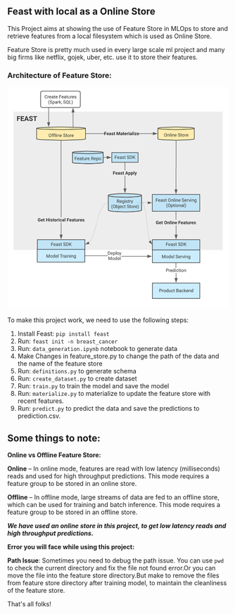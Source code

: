 ## Feast with local as a Online Store

This Project aims at showing the use of Feature Store in MLOps to store and retrieve features from a local filesystem which is used as Online Store.

Feature Store is pretty much used in every large scale ml project and many big firms like netflix, gojek, uber, etc. use it to store their features.

### Architecture of Feature Store:

![](https://raw.githubusercontent.com/DARK-art108/Feast-Feature-Store/main/utils/feast.png)

To make this project work, we need to use the following steps:

1. Install Feast: `pip install feast`
2. Run: `feast init -n breast_cancer`
3. Run: `data_generation.ipynb` notebook to generate data
4. Make Changes in feature_store.py to change the path of the data and the name of the feature store
5. Run: `definitions.py` to generate schema
6. Run: `create_dataset.py` to create dataset
7. Run: `train.py` to train the model and save the model
8. Run: `materialize.py` to materialize to update the feature store with recent features.
9. Run: `predict.py` to predict the data and save the predictions to prediction.csv.

## Some things to note:

**Online vs Offline Feature Store:**

**Online** – In online mode, features are read with low latency (milliseconds) reads and used for high throughput predictions. This mode requires a feature group to be stored in an online store. 

**Offline** – In offline mode, large streams of data are fed to an offline store, which can be used for training and batch inference. This mode requires a feature group to be stored in an offline store.

***We have used an online store in this project, to get low latency reads and high throughput predictions.***

**Error you will face while using this project:**

**Path Issue**: Sometimes you need to debug the path issue. You can use `pwd` to check the current directory and fix the file not found error.Or you can move the file into the feature store directory.But make to remove the files from feature store directory after training model, to maintain the cleanliness of the feature store.

That's all folks!



